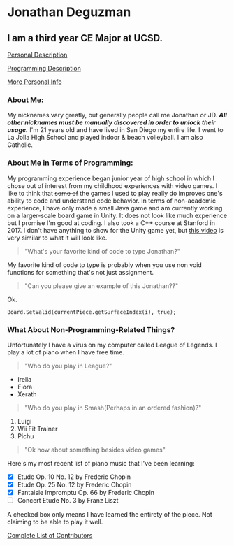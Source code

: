 # Jonathan Deguzman
## I am a third year CE Major at UCSD.
[Personal Description](#about-me)

[Programming Description](#about-me-in-terms-of-programming)

[More Personal Info](#what-about-non-programming-related-things)
### About Me:
My nicknames vary greatly, but generally people call me Jonathan or JD. ***All other nicknames must be manually discovered in order to unlock their usage.*** I'm 21 years old and have lived in San Diego my entire life. I went to La Jolla High School and played indoor & beach volleyball. I am also Catholic.
### About Me in Terms of Programming:
My programming experience began junior year of high school in which I chose out of interest from my childhood experiences with video games. I like to think that ~~some of~~ the games I used to play really do improves one's ability to code and understand code behavior. In terms of non-academic experience, I have only made a small Java game and am currently working on a larger-scale board game in Unity. It does not look like much experience but I promise I'm good at coding. I also took a C++ course at Stanford in 2017.
I don't have anything to show for the Unity game yet, but [this video](https://www.youtube.com/watch?v=jf_Rdp6zsw4) is very similar to what it will look like.
> "What's your favorite kind of code to type Jonathan?"

My favorite kind of code to type is probably when you use non void functions for something that's not just assignment.
>"Can you please give an example of this Jonathan??"

Ok.
```
Board.SetValid(currentPiece.getSurfaceIndex(i), true);
```

### What About Non-Programming-Related Things?
Unfortunately I have a virus on my computer called League of Legends. I play a lot of piano when I have free time.
> "Who do you play in League?"
- Irelia
- Fiora
- Xerath
> "Who do you play in Smash(Perhaps in an ordered fashion)?"
1. Luigi
2. Wii Fit Trainer
3. Pichu
> "Ok how about something besides video games"

Here's my most recent list of piano music that I've been learning:
- [x] Etude Op. 10 No. 12 by Frederic Chopin
- [x] Etude Op. 25 No. 12 by Frederic Chopin
- [x] Fantaisie Impromptu Op. 66 by Frederic Chopin
- [ ] Concert Etude No. 3 by Franz Liszt

A checked box only means I have learned the entirety of the piece. Not claiming to be able to play it well.

[Complete List of Contributors](contributors.md)